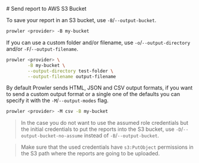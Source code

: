 # Send report to AWS S3 Bucket

To save your report in an S3 bucket, use `-B`/`--output-bucket`.

```sh
prowler <provider> -B my-bucket
```

If you can use a custom folder and/or filename, use `-o`/`--output-directory` and/or `-F`/`--output-filename`.

```sh
prowler <provider> \
        -B my-bucket \
        --output-directory test-folder \
        --output-filename output-filename
```

By default Prowler sends HTML, JSON and CSV output formats, if you want to send a custom output format or a single one of the defaults you can specify it with the `-M`/`--output-modes` flag.

```sh
prowler <provider> -M csv -B my-bucket
```

> In the case you do not want to use the assumed role credentials but the initial credentials to put the reports into the S3 bucket, use `-D`/`--output-bucket-no-assume` instead of `-B`/`--output-bucket`.

> Make sure that the used credentials have `s3:PutObject` permissions in the S3 path where the reports are going to be uploaded.
